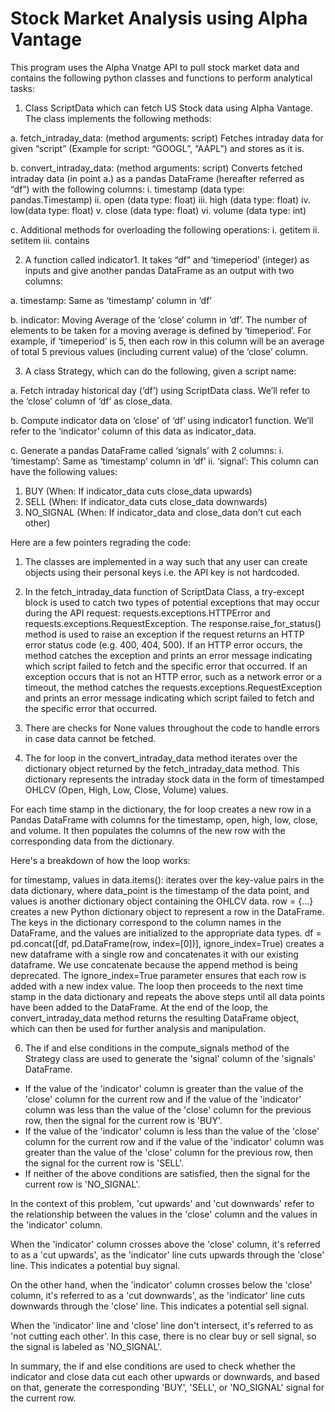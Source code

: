 # Stock Market Analysis using Alpha Vantage
This program uses the Alpha Vnatge API to pull stock market data and contains the following python classes and functions to perform analytical tasks:
1. Class ScriptData which can fetch US Stock data using Alpha Vantage.
The class implements the following methods:

a. fetch_intraday_data: (method arguments: script)
Fetches intraday data for given “script” (Example for script: “GOOGL”,
“AAPL”) and stores as it is.

b. convert_intraday_data: (method arguments: script)
Converts fetched intraday data (in point a.) as a pandas DataFrame
(hereafter referred as “df”) with the following columns:
i. timestamp (data type: pandas.Timestamp)
ii. open (data type: float)
iii. high (data type: float)
iv. low(data type: float)
v. close (data type: float)
vi. volume (data type: int)

c. Additional methods for overloading the following operations:
i. getitem
ii. setitem
iii. contains

2. A function called indicator1. It takes “df” and ‘timeperiod’ (integer) as
inputs and give another pandas DataFrame as an output with two columns:

a. timestamp: Same as ‘timestamp’ column in ‘df’

b. indicator: Moving Average of the ‘close’ column in ‘df’. The number of
elements to be taken for a moving average is defined by ‘timeperiod’. For
example, if ‘timeperiod’ is 5, then each row in this column will be an average
of total 5 previous values (including current value) of the ‘close’ column.

3. A class Strategy, which can do the following, given a script name:

a. Fetch intraday historical day (‘df’) using ScriptData class.
We’ll refer to the ‘close’ column of ‘df’ as close_data.

b. Compute indicator data on ‘close’ of ‘df’ using indicator1 function.
We’ll refer to the ‘indicator’ column of this data as indicator_data.

c. Generate a pandas DataFrame called ‘signals’ with 2 columns:
i. ‘timestamp’: Same as ‘timestamp’ column in ‘df’
ii. ‘signal’: This column can have the following values:
1. BUY (When: If indicator_data cuts close_data upwards)
2. SELL (When: If indicator_data cuts close_data downwards)
3. NO_SIGNAL (When: If indicator_data and close_data don’t cut
each other)

Here are a few pointers regrading the code:
1. The classes are implemented in a way such that any user can create objects using their personal keys i.e. the API key is not hardcoded.
   
3. In the fetch_intraday_data function of ScriptData Class, a try-except block is used to catch two types of potential exceptions that may occur during the API request: requests.exceptions.HTTPError and requests.exceptions.RequestException.
The response.raise_for_status() method is used to raise an exception if the request returns an HTTP error status code (e.g. 400, 404, 500). If an HTTP error occurs, the method catches the exception and prints an error message indicating which script failed to fetch and the specific error that occurred.
If an exception occurs that is not an HTTP error, such as a network error or a timeout, the method catches the requests.exceptions.RequestException and prints an error message indicating which script failed to fetch and the specific error that occurred.

4. There are checks for None values throughout the code to handle errors in case data cannot be fetched.

5. The for loop in the convert_intraday_data method iterates over the dictionary object returned by the fetch_intraday_data method. This dictionary represents the intraday stock data in the form of timestamped OHLCV (Open, High, Low, Close, Volume) values.

For each time stamp in the dictionary, the for loop creates a new row in a Pandas DataFrame with columns for the timestamp, open, high, low, close, and volume. It then populates the columns of the new row with the corresponding data from the dictionary.

Here's a breakdown of how the loop works:

for timestamp, values in data.items(): iterates over the key-value pairs in the data dictionary, where data_point is the timestamp of the data point, and values is another dictionary object containing the OHLCV data.
row = {...} creates a new Python dictionary object to represent a row in the DataFrame. The keys in the dictionary correspond to the column names in the DataFrame, and the values are initialized to the appropriate data types.
 df = pd.concat([df, pd.DataFrame(row, index=[0])], ignore_index=True) creates a new dataframe with a single row and concatenates it with our existing dataframe. We use concatenate because the append method is being deprecated. The ignore_index=True parameter ensures that each row is added with a new index value.
The loop then proceeds to the next time stamp in the data dictionary and repeats the above steps until all data points have been added to the DataFrame.
At the end of the loop, the convert_intraday_data method returns the resulting DataFrame object, which can then be used for further analysis and manipulation.


6. The if and else conditions in the compute_signals method of the Strategy class are used to generate the 'signal' column of the 'signals' DataFrame.

- If the value of the 'indicator' column is greater than the value of the 'close' column for the current row and if the value of the 'indicator' column was less than the value of the 'close' column for the previous row, then the signal for the current row is 'BUY'.
- If the value of the 'indicator' column is less than the value of the 'close' column for the current row and if the value of the 'indicator' column was greater than the value of the 'close' column for the previous row, then the signal for the current row is 'SELL'.
- If neither of the above conditions are satisfied, then the signal for the current row is 'NO_SIGNAL'.

In the context of this problem, 'cut upwards' and 'cut downwards' refer to the relationship between the values in the 'close' column and the values in the 'indicator' column.

When the 'indicator' column crosses above the 'close' column, it's referred to as a 'cut upwards', as the 'indicator' line cuts upwards through the 'close' line. This indicates a potential buy signal.

On the other hand, when the 'indicator' column crosses below the 'close' column, it's referred to as a 'cut downwards', as the 'indicator' line cuts downwards through the 'close' line. This indicates a potential sell signal.

When the 'indicator' line and 'close' line don't intersect, it's referred to as 'not cutting each other'. In this case, there is no clear buy or sell signal, so the signal is labeled as 'NO_SIGNAL'.

In summary, the if and else conditions are used to check whether the indicator and close data cut each other upwards or downwards, and based on that, generate the corresponding 'BUY', 'SELL', or 'NO_SIGNAL' signal for the current row.
